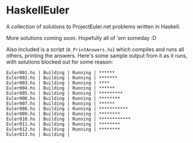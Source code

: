 # HaskellEuler
A collection of solutions to ProjectEuler.net problems written in Haskell.

More solutions coming soon. Hopefully all of 'em someday :D

Also included is a script (`A_PrintAnswers.hs`) which compiles and runs all others, printing the answers.
Here's some sample output from it as it runs, with solutions blocked out for some reason:

```
Euler001.hs | Building | Running | ******
Euler002.hs | Building | Running | *******
Euler003.hs | Building | Running | ****
Euler004.hs | Building | Running | ******
Euler005.hs | Building | Running | *********
Euler006.hs | Building | Running | ********
Euler007.hs | Building | Running | ******
Euler008.hs | Building | Running | ***********
Euler009.hs | Building | Running | ********
Euler010.hs | Building | Running | ************
Euler011.hs | Building | Running | ********
Euler012.hs | Building | Running | ********
Euler013.hs | Building |
```
